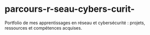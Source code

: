 # parcours-r-seau-cybers-curit-
Portfolio de mes apprentissages en réseau et cybersécurité : projets, ressources et compétences acquises.
